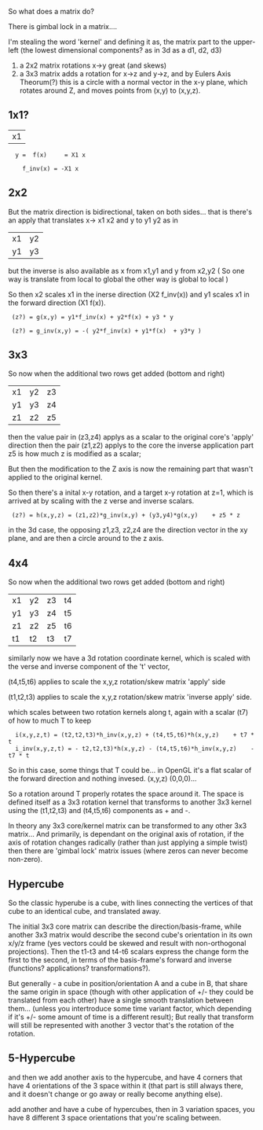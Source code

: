

So what does a matrix do?  

There is gimbal lock in a matrix....

I'm stealing the word 'kernel' and defining it as, the matrix part to the upper-left (the lowest dimensional components?  as in 3d as a d1, d2, d3)



1) a 2x2 matrix rotations x->y great (and skews)
2) a 3x3 matrix adds a rotation for x->z and y->z, and by Eulers Axis Theorum(?) this is a circle with a normal vector in the x-y plane,
which rotates around Z, and moves points from (x,y) to (x,y,z).

## 1x1?

  |  |
  |----|
  | x1  |
  
  
      y =  f(x)     = X1 x 

        f_inv(x) = -X1 x 


## 2x2

   But the matrix direction is bidirectional, taken on both sides...
     that is there's an apply that translates x-> x1 x2 and y to y1 y2   as in

   |  |  |
   |----|---|
   | x1 | y2 |
   | y1 | y3 |
   
but the inverse is also available as x from x1,y1  and y from x2,y2 
( So one way is translate from local to global the other way is global to local )

So then x2 scales x1 in the inerse direction (X2 f_inv(x)) and y1 scales x1 in the forward direction (X1 f(x)).

    
     (z?) = g(x,y) = y1*f_inv(x) + y2*f(x) + y3 * y

     (z?) = g_inv(x,y) = -( y2*f_inv(x) + y1*f(x)  + y3*y )
     
## 3x3 

  So now when the additional two rows get added (bottom and right)
  
|  |  |  |
|---|----|---|
| x1 | y2 |z3 |
| y1 | y3 |z4 |
| z1 | z2 |z5 |

  then the value pair in (z3,z4) applys as a scalar to the original core's 'apply' direction
  then the pair (z1,z2) applys to the core the inverse application part
  z5 is how much z is modified as a scalar; 
  
  But then the modification to the Z axis is now the remaining part that wasn't applied to the original kernel.
  
  So then there's a inital x-y rotation, and a target x-y rotation at z=1, which is arrived at by scaling with the z verse and inverse scalars.


     (z?) = h(x,y,z) = (z1,z2)*g_inv(x,y) + (y3,y4)*g(x,y)    + z5 * z

  
  
   in the 3d case, the opposing z1,z3, z2,z4 are the direction vector in the xy plane, and are then a circle around to the z axis.
  
## 4x4  
  
  So now when the additional two rows get added (bottom and right)
  
  |  |  |  |  |
  |---|----|---|---|
  | x1 | y2 |z3 | t4 |
  | y1 | y3 |z4 | t5 |
  | z1 | z2 |z5 | t6 |
  | t1 | t2 | t3 | t7 |
  
  similarly now we have a 3d rotation coordinate kernel, which is scaled with the verse and inverse component of the 't' vector, 
  
  (t4,t5,t6) applies to scale the x,y,z rotation/skew matrix  'apply' side
  
  (t1,t2,t3) applies to scale the x,y,z rotation/skew matrix 'inverse apply' side.
  
  which scales between two rotation kernels along t, again with a scalar (t7) of how to much T to keep 
  

      i(x,y,z,t) = (t2,t2,t3)*h_inv(x,y,z) + (t4,t5,t6)*h(x,y,z)    + t7 * t
      i_inv(x,y,z,t) = - t2,t2,t3)*h(x,y,z) - (t4,t5,t6)*h_inv(x,y,z)    - t7 * t


  So in this case, some things that T could be... in OpenGL it's a flat scalar of the forward direction and nothing invesed.  (x,y,z) (0,0,0)...
  

   So a rotation around T properly rotates the space around it.   The space is defined itself as a 3x3 rotation kernel that transforms to another 3x3 kernel using the (t1,t2,t3) and (t4,t5,t6) components as + and -.
   
   In theory any 3x3 core/kernel matrix can be transformed to any other 3x3 matrix... And primarily, is dependant on the original axis of rotation, if the axis of rotation changes radically (rather than just applying a simple twist)
then there are 'gimbal lock' matrix issues (where zeros can never become non-zero).

## Hypercube

So the classic hyperube is a cube, with lines connecting the vertices of that cube to an identical cube, and translated away.

The initial 3x3 core matrix can describe the direction/basis-frame, while another 3x3 matrix would describe the second cube's orientation in its own x/y/z frame (yes vectors could be skewed and result with non-orthogonal projections).
Then the t1-t3 and t4-t6 scalars express the change form the first to the second, in terms of the basis-frame's forward and inverse (functions? applications? transformations?).   

But generally - a cube in position/orientation A and a cube in B, that share the same origin in space (though with other application of +/- they could be translated from each other) have a single smooth translation between them...
(unless you intertroduce some time variant factor, which depending if it's +/- some amount of time is a different result); But really that transform will still be represented with another 3 vector that's the rotation of the rotation.


## 5-Hypercube

and then we add another axis to the hypercube, and have 4 corners that have 4 orientations of the 3 space within it (that part is still always there, and it doesn't change or go away or really become anything else).

add another and have a cube of hypercubes, then in 3 variation spaces, you have 8 different 3 space orientations that you're scaling between.

##





